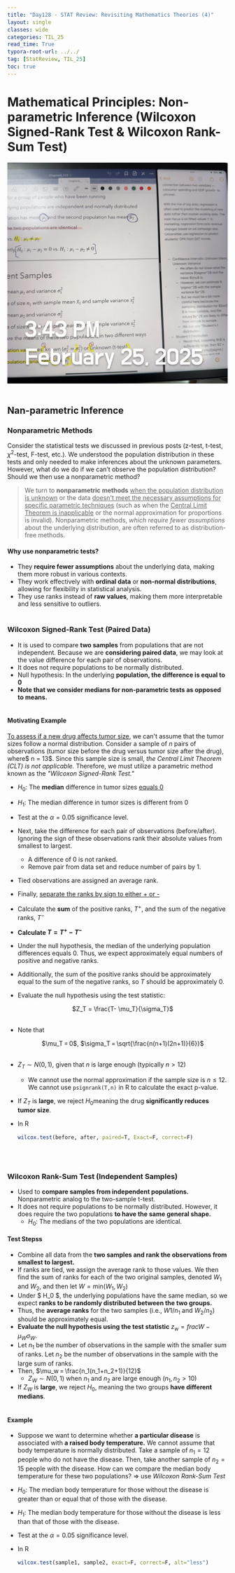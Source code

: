 ```yaml
---
title: "Day128 - STAT Review: Revisiting Mathematics Theories (4)"
layout: single
classes: wide
categories: TIL_25
read_time: True
typora-root-url: ../../
tag: [StatReview, TIL_25]
toc: true 
---
```


# Mathematical Principles: Non-parametric Inference (Wilcoxon Signed-Rank Test & Wilcoxon Rank-Sum Test)

![7AB0D54F-7D96-4B5C-996E-501DF19C2B5D_1_105_c](../../images/2025-02-25-TIL25_Day128/7AB0D54F-7D96-4B5C-996E-501DF19C2B5D_1_105_c.jpeg)<br><br>

## Nan-parametric Inference

### Nonparametric Methods

Consider the statistical tests we discussed in previous posts (z-test, t-test, $\chi^2$-test, F-test, etc.). We understood the population distribution in these tests and only needed to make inferences about the unknown parameters. However, what do we do if we can’t observe the population distribution? Should we then use a nonparametric method?

> We turn to **nonparametric methods** <u>when the population distribution is unknown</u> or the data <u>doesn't meet the necessary assumptions for specific parametric techniques</u> (such as when the <u>Central Limit Theorem is inapplicable</u> or the normal approximation for proportions is invalid). Nonparametric methods, *which require fewer assumptions* about the underlying distribution, are often referred to as distribution-free methods. 

#### Why use nonparametric tests?

- They **require fewer assumptions** about the underlying data, making them more robust in various contexts.
- They work effectively with **ordinal data** or **non-normal distributions**, allowing for flexibility in statistical analysis.
- They use ranks instead of **raw values**, making them more interpretable and less sensitive to outliers.<br><br>



### Wilcoxon Signed-Rank Test (Paired Data)

- It is used to compare **two samples** from populations that are not independent. Because we are **considering paired data**, we may look at the value difference for each pair of observations.  
- It does not require populations to be normally distributed. 
- Null hypothesis: In the underlying **population, the difference is equal to 0**
- **Note that we consider medians for non-parametric tests as opposed to means.**<br><Br>

#### Motivating Example

<u>To assess if a new drug affects tumor size</u>, we can't assume that the tumor sizes follow a normal distribution. Consider a sample of $n$ pairs of observations (tumor size before the drug versus tumor size after the drug), where$ n = 13$. Since this sample size is small, *the Central Limit Theorem (CLT) is not applicable.* Therefore, we must utilize a parametric method known as the *"Wilcoxon Signed-Rank Test."*

- $H_0$: The **median** difference in tumor sizes <u>equals 0</u>

- $H_1$: The median difference in tumor sizes is different from 0

- Test at the $\alpha=0.05$ significance level.

- Next, take the difference for each pair of observations (before/after). Ignoring the sign of these observations rank their absolute values from smallest to largest.

  - A difference of $0$ is not ranked.
  - Remove pair from data set and reduce number of pairs by 1.

- Tied observations are assigned an average rank.

- Finally, <u>separate the ranks by sign to either + or -</u>

- Calculate the **sum** of the positive ranks, $T^+$, and the sum of the negative ranks, $T^-$

- **Calculate $T=T^+ - T^-$**

- Under the null hypothesis, the median of the underlying population differences equals 0. Thus, we expect approximately equal numbers of positive and negative ranks.

- Additionally, the sum of the positive ranks should be approximately equal to the sum of the negative ranks, so $T$ should be approximately 0.

- Evaluate the null hypothesis using the test statistic:

  <center>
    $Z_T = \frac{T- \mu_T}{\sigma_T}$ <br><br>
  </center>

- Note that

  <center>
    $\mu_T = 0$, $\sigma_T = \sqrt{\frac{n(n+1)(2n+1)}{6}}$<br><br>
  </center>
  

- $Z_T \sim N(0,1)$, given that $n$ is large enough (typically $n>12$)

  - We cannot use the normal approximation if the sample size is $n \leq 12$. We cannot use `psignrank(T,n)` in R to calculate the exact p-value.

- If $Z_T$ is **large**, we reject $H_0$meaning the drug **significantly reduces tumor size**.

- In R

  ```R 
  wilcox.test(before, after, paired=T, Exact=F, correct=F)
  ```

  <Br><Br>

### Wilcoxon Rank-Sum Test (Independent Samples)

- Used to **compare samples from independent populations.** Nonparametric analog to the two-sample t-test.
- It does not require populations to be normally distributed. However, it does require the two populations **to have the same general shape.** 
  - $H_0$: The medians of the two populations are identical.

#### Test Stepss

- Combine all data from the **two samples and rank the observations from smallest to largest.**
- If ranks are tied, we assign the average rank to those values. We then find the sum of ranks for each of the two original samples, denoted $W_1$ and $W_2$, and then let $W= \text{min}(W_1, W_2)$
- Under $ H_0 $, the underlying populations have the same median, so we expect **ranks to be randomly distributed between the two groups.**
- Thus, the **average ranks** for the two samples (i.e., $W1/n_1$ and $W_2/n_2$) should be approximately equal. 
- **Evaluate the null hypothesis using the test statistic** $z_w  = frac{W- \mu_W}{\sigma_W}$. 
- Let $n_1$ be the number of observations in the sample with the smaller sum of ranks. Let $n_2$ be the number of observations in the sample with the large sum of ranks.
- Then, $\mu_w = \frac{n_1(n_1+n_2+1)}{12}$
  - $Z_W \sim N(0,1)$ when $n_1$ and $n_2$ are large enough $(n_1, n_2>10)$
- If $Z_W$ is **large**, we reject $H_0$, meaning the two groups **have different medians**.<br><br>



#### Example

- Suppose we want to determine whether **a particular disease** is associated with **a raised body temperature.** We cannot assume that body temperature is normally distributed. Take a sample of $n_1=12$ people who do not have the disease. Then, take another sample of $n_2=15$ people with the disease. How can we compare the median body temperature for these two populations? $\Rightarrow$ use *Wilcoxon Rank-Sum Test*
- $H_0$: The median body temperature for those without the disease is greater than or equal that of those with the disease.
- $H_1$: The median body temperature for those without the disease is less than that of those with the disease. 
- Test at the $\alpha=0.05$ significance level. 

- In R

  ```R
  wilcox.test(sample1, sample2, exact=F, correct=F, alt="less")
  ```

  <br><br>
